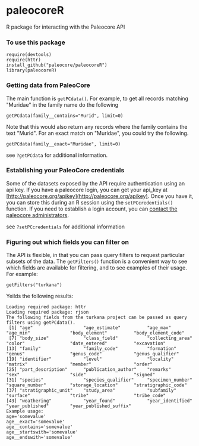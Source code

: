 paleocoreR
==========

R package for interacting with the Paleocore API

### To use this package
```
require(devtools)
require(httr)
install_github("paleocore/paleocoreR")
library(paleocoreR)
```

### Getting data from PaleoCore

The main function is `getPCdata()`.  For example, to get all records matching "Muridae" in the family name do the following

```
getPCdata(family__contains="Murid", limit=0)
```
Note that this would also return any records where the family contains the text "Murid". For an exact match on "Muridae", you could try the following.

```
getPCdata(family__exact="Muridae", limit=0)
```
see `?getPCdata` for additional information.

### Establishing your PaleoCore credentials

Some of the datasets exposed by the API require authentication using an api key. If you have a paleocore login, you can get your api_key at [http://paleocore.org/apikey](http://paleocore.org/apikey). Once you have it, you can store this during an R session using the `setPCcredentials()` function. If you need to establish a login account, you can [contact the paleocore administrators]("http://paleocore.org/about"). 

see `?setPCcredentials` for additional information

### Figuring out which fields you can filter on
The API is flexible, in that you can pass query filters to request particular subsets of the data.  The `getFilters()` function is a convenient way to see which fields are available for filtering, and to see examples of their usage. For example:

```
getFilters("turkana")
```

Yeilds the following results:

```
Loading required package: httr
Loading required package: rjson
The following fields from the turkana project can be passed as query filters using getPCdata().
 [1] "age"                   "age_estimate"          "age_max"               "age_min"               "body_element"          "body_element_code"    
 [7] "body_size"             "class_field"           "collecting_area"       "color"                 "date_entered"          "excavation"           
[13] "family"                "family_code"           "formation"             "genus"                 "genus_code"            "genus_qualifier"      
[19] "identifier"            "level"                 "locality"              "matrix"                "member"                "order"                
[25] "part_description"      "publication_author"    "remarks"               "sex"                   "side"                  "signed"               
[31] "species"               "species_qualifier"     "specimen_number"       "square_number"         "storage_location"      "stratigraphic_code"   
[37] "stratigraphic_unit"    "study_area"            "subfamily"             "surface"               "tribe"                 "tribe_code"           
[43] "weathering"            "year_found"            "year_identified"       "year_published"        "year_published_suffix"
Example usage:
age='somevalue'
age__exact='somevalue'
age__contains='somevalue'
age__startswith='somevalue'
age__endswith='somevalue'
```

